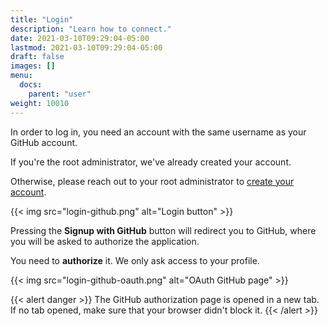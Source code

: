 ```yaml
---
title: "Login"
description: "Learn how to connect."
date: 2021-03-10T09:29:04-05:00
lastmod: 2021-03-10T09:29:04-05:00
draft: false
images: []
menu:
  docs:
    parent: "user"
weight: 10010
---
```


In order to log in, you need an account with the same username as your GitHub account.

If you're the root administrator, we've already created your account.

Otherwise, please reach out to your root administrator to [create your account](/docs/admin/users/#administration).

{{< img src="login-github.png" alt="Login button" >}}

Pressing the **Signup with GitHub** button will redirect you to GitHub, where you will be asked to authorize the application.

You need to **authorize** it. We only ask access to your profile.

{{< img src="login-github-oauth.png" alt="OAuth GitHub page"  >}}

{{< alert danger >}}
The GitHub authorization page is opened in a new tab. If no tab opened, make sure that your browser didn't block it.
{{< /alert >}}
